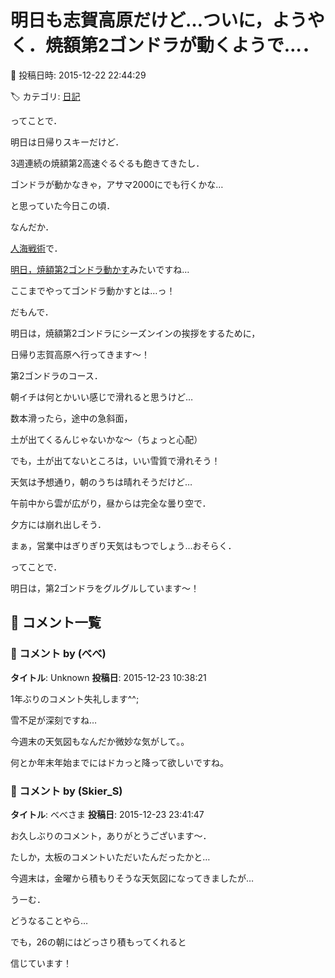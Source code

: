 # 明日も志賀高原だけど…ついに，ようやく．焼額第2ゴンドラが動くようで…．

📅 投稿日時: 2015-12-22 22:44:29

🏷️ カテゴリ: [日記](cc4b5682fb7b8b144980957a978653fb0.md)

ってことで．


明日は日帰りスキーだけど．


3週連続の焼額第2高速ぐるぐるも飽きてきたし．


ゴンドラが動かなきゃ，アサマ2000にでも行くかな…


と思っていた今日この頃．





なんだか．


[人海戦術](https://www.facebook.com/yakebitaiyama/posts/908039955958018)で．


[明日，焼額第2ゴンドラ動かす](https://www.facebook.com/yakebitaiyama/posts/908148059280541)みたいですね…


ここまでやってゴンドラ動かすとは…っ！





だもんで．


明日は，焼額第2ゴンドラにシーズンインの挨拶をするために，


日帰り志賀高原へ行ってきます～！





第2ゴンドラのコース．


朝イチは何とかいい感じで滑れると思うけど…


数本滑ったら，途中の急斜面，


土が出てくるんじゃないかな～（ちょっと心配）





でも，土が出てないところは，いい雪質で滑れそう！





天気は予想通り，朝のうちは晴れそうだけど…


午前中から雲が広がり，昼からは完全な曇り空で．


夕方には崩れ出しそう．


まぁ，営業中はぎりぎり天気はもつでしょう…おそらく．





ってことで．


明日は，第2ゴンドラをグルグルしています～！

## 💬 コメント一覧

### 💬 コメント by (べべ)
**タイトル**: Unknown
**投稿日**: 2015-12-23 10:38:21

1年ぶりのコメント失礼します^^;

雪不足が深刻ですね…

今週末の天気図もなんだか微妙な気がして。。

何とか年末年始までにはドカっと降って欲しいですね。

### 💬 コメント by (Skier_S)
**タイトル**: べべさま
**投稿日**: 2015-12-23 23:41:47

お久しぶりのコメント，ありがとうございます～．

たしか，太板のコメントいただいたんだったかと…



今週末は，金曜から積もりそうな天気図になってきましたが…

うーむ．

どうなることやら…

でも，26の朝にはどっさり積もってくれると

信じています！

